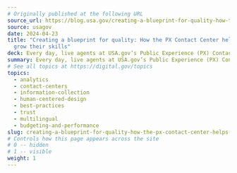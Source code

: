 ```yaml
---
# Originally published at the following URL
source_url: https://blog.usa.gov/creating-a-blueprint-for-quality-how-the-px-contact-center-helps-agents-grow-their-skills
source: usagov
date: 2024-04-23
title: "Creating a blueprint for quality: How the PX Contact Center helps agents
  grow their skills"
deck: Every day, live agents at USA.gov’s Public Experience (PX) Contact Center answer questions from the public about government benefits and services. Learn how the PX Contact Center develops a workforce of excellent agents, using immersive onboarding, tailored and continuous training, feedback loops, and calibration meetings to empower their agents to deliver accurate information. USA.gov’s system for employee and contact center management ensures that every customer interaction leaves a lasting impact. 
summary: Every day, live agents at USA.gov’s Public Experience (PX) Contact Center answer questions from the public about government benefits and services. Learn how the PX Contact Center develops a workforce of excellent agents, using immersive onboarding, tailored and continuous training, feedback loops, and calibration meetings to empower their agents to deliver accurate information. USA.gov’s system for employee and contact center management ensures that every customer interaction leaves a lasting impact. 
# See all topics at https://digital.gov/topics
topics:
  - analytics
  - contact-centers
  - information-collection
  - human-centered-design
  - best-practices
  - trust
  - multilingual
  - budgeting-and-performance
slug: creating-a-blueprint-for-quality-how-the-px-contact-center-helps-agents-grow-their-skills
# Controls how this page appears across the site
# 0 -- hidden
# 1 -- visible
weight: 1
---
```

